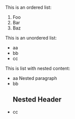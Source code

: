 This is an ordered list:

1. Foo
1. Bar
1. Baz

This is an unordered list:

* aa
* bb
* cc

This is list with nested content:

* aa
	Nested paragraph
* bb
	## Nested Header
* cc